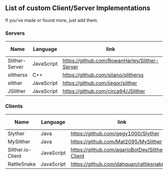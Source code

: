 ## List of custom Client/Server Implementations
If you've made or found more, just add them.

<a id="servers"></a>
### Servers

|Name|Language|link|Protocol-Version|GitHub-Stars|
|----|--------|----|----------------|-----|
|Slither-Server|JavaScript|https://github.com/RowanHarley/Slither-Server|![8](https://img.shields.io/badge/protocol-8-orange.svg "8")|![](https://img.shields.io/github/stars/RowanHarley/Slither-Server.svg)|
|slitherss|C++|https://github.com/sitano/slitherss|![8](https://img.shields.io/badge/protocol-8-orange.svg "8")|![](https://img.shields.io/github/stars/sitano/slitherss.svg)|
|slither|JavaScript|https://github.com/iiegor/slither|![8](https://img.shields.io/badge/protocol-8-orange.svg "8")|![](https://img.shields.io/github/stars/iiegor/slither.svg)|
|JSlither|JavaScript|https://github.com/circa94/JSlither|![6](https://img.shields.io/badge/protocol-6-red.svg "6")|![](https://img.shields.io/github/stars/circa94/JSlither.svg)|

<a id="clients"></a>
### Clients

|Name|Language|link|Protocol-Version|GitHub-Stars|
|----|--------|----|----------------|-----|
|Slyther|Java|https://github.com/gegy1000/Slyther|![10](https://img.shields.io/badge/protocol-10-brightgreen.svg "10")|![](https://img.shields.io/github/stars/gegy1000/Slyther.svg)|
|MySlither|Java|https://github.com/Mat2095/MySlither|![10](https://img.shields.io/badge/protocol-10-brightgreen.svg "10")|![](https://img.shields.io/github/stars/Mat2095/MySlither.svg)|
|Slither.io-Client|JavaScript|https://github.com/agarioBotDev/Slither.io-Client|![8](https://img.shields.io/badge/protocol-8-orange.svg "8")|![](https://img.shields.io/github/stars/agarioBotDev/Slither.io-Client.svg)|
|RattleSnake|JavaScript|https://github.com/dahquan/rattlesnake|![8](https://img.shields.io/badge/protocol-8-orange.svg "8")|![](https://img.shields.io/github/stars/dahquan/rattlesnake.svg)|
